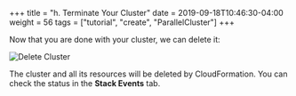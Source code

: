 +++
title = "h. Terminate Your Cluster"
date = 2019-09-18T10:46:30-04:00
weight = 56
tags = ["tutorial", "create", "ParallelCluster"]
+++

Now that you are done with your cluster, we can delete it:

![Delete Cluster](/images/pcluster/pcmanager-delete.png)

The cluster and all its resources will be deleted by CloudFormation. You can check the status in the **Stack Events** tab.
